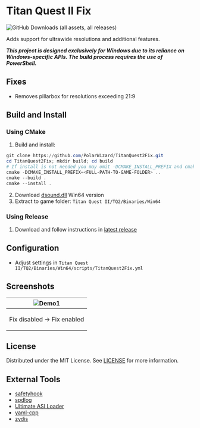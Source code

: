 # Titan Quest II Fix
![GitHub Downloads (all assets, all releases)](https://img.shields.io/github/downloads/PolarWizard/TitanQuest2Fix/total)

Adds support for ultrawide resolutions and additional features.

***This project is designed exclusively for Windows due to its reliance on Windows-specific APIs. The build process requires the use of PowerShell.***

## Fixes
- Removes pillarbox for resolutions exceeding 21:9

## Build and Install
### Using CMake
1. Build and install:
```ps1
git clone https://github.com/PolarWizard/TitanQuest2Fix.git
cd TitanQuest2Fix; mkdir build; cd build
# If install is not needed you may omit -DCMAKE_INSTALL_PREFIX and cmake install step.
cmake -DCMAKE_INSTALL_PREFIX=<FULL-PATH-TO-GAME-FOLDER> ..
cmake --build .
cmake --install .
```

2. Download [dsound.dll](https://github.com/ThirteenAG/Ultimate-ASI-Loader/releases) Win64 version
3. Extract to game folder: `Titan Quest II/TQ2/Binaries/Win64`

### Using Release
1. Download and follow instructions in [latest release](https://github.com/PolarWizard/TitanQuest2Fix/releases)

## Configuration
- Adjust settings in `Titan Quest II/TQ2/Binaries/Win64/scripts/TitanQuest2Fix.yml`

## Screenshots
| ![Demo1](images/TitanQuest2Fix_1.gif) |
| --- |
| <p align='center'> Fix disabled → Fix enabled </p> |

## License
Distributed under the MIT License. See [LICENSE](LICENSE) for more information.

## External Tools
- [safetyhook](https://github.com/cursey/safetyhook)
- [spdlog](https://github.com/gabime/spdlog)
- [Ultimate ASI Loader](https://github.com/ThirteenAG/Ultimate-ASI-Loader)
- [yaml-cpp](https://github.com/jbeder/yaml-cpp)
- [zydis](https://github.com/zyantific/zydis)
